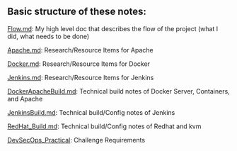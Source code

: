## Basic structure of these notes:

[Flow.md](./Flow.md): My high level doc that describes the flow of the project (what I did, what needs to be done)

[Apache.md](./Apache.md): Research/Resource Items for Apache

[Docker.md](./Docker.md): Research/Resource Items for Docker

[Jenkins.md](./Jenkins.md): Research/Resource Items for Jenkins

[DockerApacheBuild.md](./DockerApacheBuild.md): Technical build notes of Docker Server, Containers, and Apache

[JenkinsBuild.md](./JenkinsBuild.md): Technical build/Config notes of Jenkins

[RedHat_Build.md](./RedHat_Build.md): Technical build/Config notes of Redhat and kvm

[DevSecOps_Practical](./DevSecOps_Practical.md): Challenge Requirements